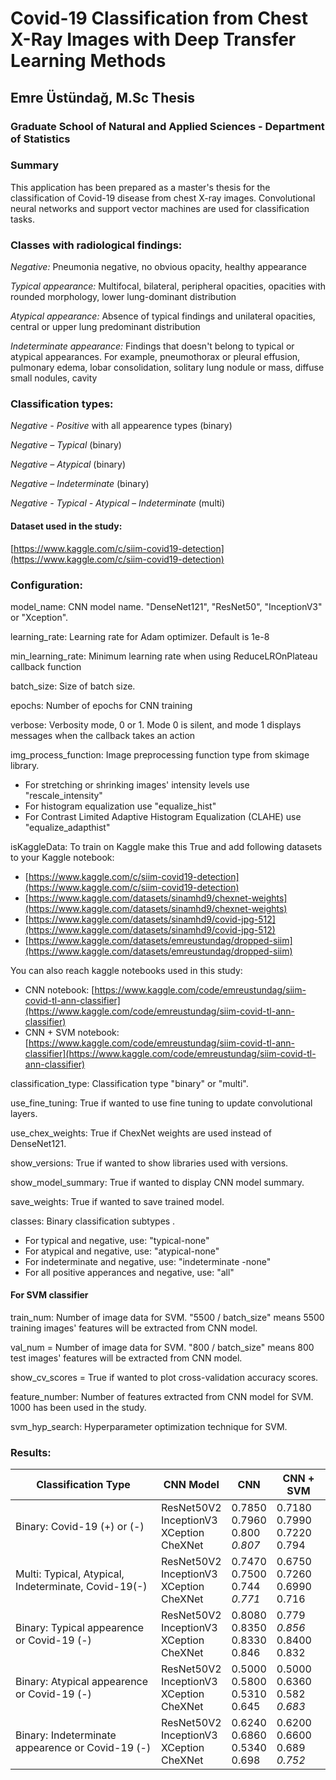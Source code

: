 # Covid-19 Classification from Chest X-Ray Images with Deep Transfer Learning Methods

## Emre Üstündağ, M.Sc Thesis

### Graduate School of Natural and Applied Sciences - Department of Statistics

### **Summary**

This application has been prepared as a master's thesis for the classification of Covid-19 disease from chest X-ray images. Convolutional neural networks and support vector machines are used for classification tasks.

### **Classes with radiological findings:**

*Negative:* Pneumonia negative, no obvious opacity, healthy appearance

*Typical appearance:* Multifocal, bilateral, peripheral opacities, opacities with rounded morphology, lower lung-dominant distribution

*Atypical appearance:* Absence of typical findings and unilateral opacities, central or upper lung predominant distribution

*Indeterminate appearance:* Findings that doesn't belong to typical or atypical appearances. For example, pneumothorax or pleural effusion, pulmonary edema, lobar consolidation, solitary lung nodule or mass, diffuse small nodules, cavity

### **Classification types:**

*Negative - Positive* with all appearence types (binary)

*Negative – Typical* (binary)

*Negative – Atypical* (binary)

*Negative – Indeterminate* (binary)

*Negative - Typical - Atypical – Indeterminate* (multi)

#### Dataset used in the study:

[https://www.kaggle.com/c/siim-covid19-detection](https://www.kaggle.com/c/siim-covid19-detection)

### Configuration:

model\_name: CNN model name. &quot;DenseNet121&quot;, &quot;ResNet50&quot;, &quot;InceptionV3&quot; or &quot;Xception&quot;.

learning\_rate: Learning rate for Adam optimizer. Default is 1e-8

min\_learning\_rate: Minimum learning rate when using ReduceLROnPlateau callback function

batch\_size: Size of batch size.

epochs: Number of epochs for CNN training

verbose: Verbosity mode, 0 or 1. Mode 0 is silent, and mode 1 displays messages when the callback takes an action

img\_process\_function: Image preprocessing function type from skimage library.

- For stretching or shrinking images&#39; intensity levels use &quot;rescale\_intensity&quot;
- For histogram equalization use &quot;equalize\_hist&quot;
- For Contrast Limited Adaptive Histogram Equalization (CLAHE) use &quot;equalize\_adapthist&quot;

isKaggleData: To train on Kaggle make this True and add following datasets to your Kaggle notebook:

- [https://www.kaggle.com/c/siim-covid19-detection](https://www.kaggle.com/c/siim-covid19-detection)
- [https://www.kaggle.com/datasets/sinamhd9/chexnet-weights](https://www.kaggle.com/datasets/sinamhd9/chexnet-weights)
- [https://www.kaggle.com/datasets/sinamhd9/covid-jpg-512](https://www.kaggle.com/datasets/sinamhd9/covid-jpg-512)
- [https://www.kaggle.com/datasets/emreustundag/dropped-siim](https://www.kaggle.com/datasets/emreustundag/dropped-siim)

You can also reach kaggle notebooks used in this study:

- CNN notebook: [https://www.kaggle.com/code/emreustundag/siim-covid-tl-ann-classifier](https://www.kaggle.com/code/emreustundag/siim-covid-tl-ann-classifier)
- CNN + SVM notebook: [https://www.kaggle.com/code/emreustundag/siim-covid-tl-ann-classifier](https://www.kaggle.com/code/emreustundag/siim-covid-tl-ann-classifier)

classification\_type: Classification type &quot;binary&quot; or &quot;multi&quot;.

use\_fine\_tuning: True if wanted to use fine tuning to update convolutional layers.

use\_chex\_weights: True if ChexNet weights are used instead of DenseNet121.

show\_versions: True if wanted to show libraries used with versions.

show\_model\_summary: True if wanted to display CNN model summary.

save\_weights: True if wanted to save trained model.

classes: Binary classification subtypes .

- For typical and negative, use: &quot;typical-none&quot;
- For atypical and negative, use: &quot;atypical-none&quot;
- For indeterminate and negative, use: &quot;indeterminate -none&quot;
- For all positive apperances and negative, use: &quot;all&quot;

#### **For SVM classifier**

train\_num: Number of image data for SVM. &quot;5500 / batch\_size&quot; means 5500 training images&#39; features will be extracted from CNN model.

val\_num = Number of image data for SVM. &quot;800 / batch\_size&quot; means 800 test images&#39; features will be extracted from CNN model.

show\_cv\_scores = True if wanted to plot cross-validation accuracy scores.

feature\_number: Number of features extracted from CNN model for SVM. 1000 has been used in the study.

svm\_hyp\_search: Hyperparameter optimization technique for SVM.

### Results:

| **Classification Type** | **CNN Model** | **CNN** | **CNN + SVM** |
| --- | --- | --- | --- |
| Binary: Covid-19 (+) or (-) | ResNet50V2 </br>InceptionV3</br>XCeption</br>CheXNet | 0.7850</br>0.7960</br>0.800</br> *0.807* | 0.7180</br>0.7990</br>0.7220</br>0.794 |
| Multi: Typical, Atypical, Indeterminate, Covid-19(-) | ResNet50V2</br>InceptionV3</br>XCeption</br>CheXNet | 0.7470</br>0.7500</br>0.744</br> *0.771* | 0.6750</br>0.7260</br>0.6990</br>0.716 |
| Binary: Typical appearence or Covid-19 (-) | ResNet50V2</br>InceptionV3</br>XCeption</br>CheXNet | 0.8080</br>0.8350</br>0.8330</br>0.846 | 0.779 </br>*0.856* </br>0.8400</br>0.832 |
| Binary: Atypical appearence or Covid-19 (-) | ResNet50V2</br>InceptionV3</br>XCeption</br>CheXNet | 0.5000</br>0.5800</br>0.5310</br>0.645 | 0.5000</br>0.6360</br>0.582</br> *0.683* |
| Binary: Indeterminate appearence or Covid-19 (-) | ResNet50V2</br>InceptionV3</br>XCeption</br>CheXNet | 0.6240</br>0.6860</br>0.5340</br>0.698 | 0.6200</br>0.6600</br>0.689 </br>*0.752* |


